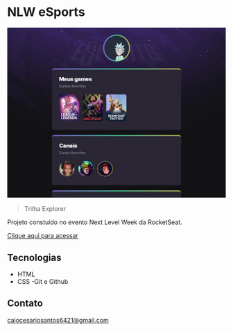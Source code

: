 # NLW eSports

![preview](./.github/preview.png)

> Trilha Explorer

Projeto constuído no evento Next Level Week da RocketSeat.

[Clique aqui para acessar](https://wiseckss.github.io/nlw/)

## Tecnologias

- HTML
- CSS
-Git e Github

## Contato

caiocesariosantos6421@gmail.com
